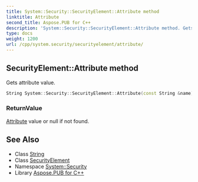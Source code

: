 ```yaml
---
title: System::Security::SecurityElement::Attribute method
linktitle: Attribute
second_title: Aspose.PUB for C++
description: 'System::Security::SecurityElement::Attribute method. Gets attribute value in C++.'
type: docs
weight: 1200
url: /cpp/system.security/securityelement/attribute/
---
```

## SecurityElement::Attribute method


Gets attribute value.

```cpp
String System::Security::SecurityElement::Attribute(const String &name)
```


### ReturnValue

[Attribute](../../../system/attribute/) value or null if not found.

## See Also

* Class [String](../../../system/string/)
* Class [SecurityElement](../)
* Namespace [System::Security](../../)
* Library [Aspose.PUB for C++](../../../)
